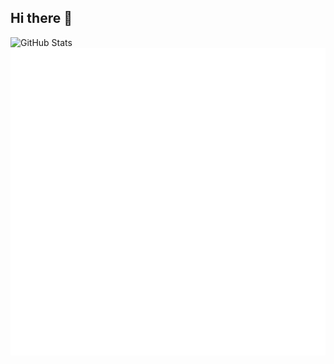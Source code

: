 ## Hi there 👋
![GitHub Stats](https://github-readme-stats.vercel.app/api?username=liuqi0111)
![Metrics](https://raw.githubusercontent.com/liuqi0111/liuqi0111/main/github-metrics.svg?cachebust=1)


 
<!--  
**liuqi0111/liuqi0111** is a ✨ _special_ ✨ repository because its `README.md` (this file) appears on your GitHub profile.

Here are some ideas to get you started:

- 🔭 I’m currently working on ...
- 🌱 I’m currently learning ...
- 👯 I’m looking to collaborate on ...
- 🤔 I’m looking for help with ...
- 💬 Ask me about ...
- 📫 How to reach me: ...
- 😄 Pronouns: ...
- ⚡ Fun fact: ...
--> 
 
